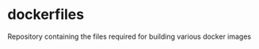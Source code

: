 dockerfiles
===========

Repository containing the files required for building various docker images
